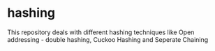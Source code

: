 hashing
=======

This repository deals with different hashing techniques like Open addressing - double hashing, Cuckoo Hashing and Seperate Chaining
